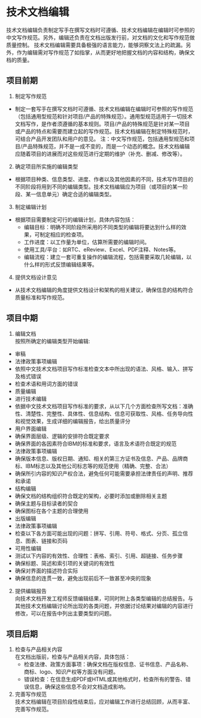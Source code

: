 # 技术文档编辑
技术文档编辑负责制定写手在撰写文档时可遵循、技术文档编辑在编辑时可参照的中文写作规范。另外，编辑还负责在文档出版发行前，对文档的文化和写作规范做质量控制。
技术文档编辑需要具备极强的语言能力，能够洞察文法上的疏漏。另外，作为编辑需对写作规范了如指掌，从而更好地把握文档的内容和结构，确保文档的质量。

##	项目前期
1.	制定写作规范
  - 制定一套写手在撰写文档时可遵循、技术文档编辑在编辑时可参照的写作规范（包括通用型规范和针对项目/产品的特殊规范）。通用型规范适用于一切技术文档写作，是作者须遵循的基本规则。项目/产品的特殊规范是针对某一项目或产品的特点和需要而建立起的写作规范。技术文档编辑在制定特殊规范时，可结合产品开发团队和用户的意见。
注：中文写作规范，包括通用型规范和项目/产品特殊规范，并不是一成不变的，而是一个动态的概念。技术文档编辑应随着项目的进展而对这些规范进行定期的维护（补充、删减、修改等）。
2.	确定项目所实施的编辑类型
  - 根据项目种类、信息类型、进度、作者以及其他因素的不同，技术写作项目的不同阶段将用到不同的编辑类型。技术文档编辑应为项目（或项目的某一阶段、某一信息单元）确定合适的编辑类型。
3.	制定编辑计划
  - 根据项目需要制定可行的编辑计划，具体内容包括：
    - 编辑目标：明确不同阶段所采用的不同类型的编辑将要达到什么样的效果，可制定相应的检查项。
    - 工作进度：以工作量为单位，估算所需要的编辑时间。
    - 使用工具/平台：如RTC、eReview、Excel、PDF注释、Notes等。
    - 编辑流程：建立一套可重复操作的编辑流程，包括需要采取几轮编辑，以什么样的形式反馈编辑结果等。
4.	提供文档设计意见
  - 从技术文档编辑的角度提供文档设计和架构的相关建议，确保信息的结构符合质量标准和写作规范。

##	项目中期
1.	编辑文档  
    按照所确定的编辑类型开始编辑:
-	审稿
  -	法律政策事项编辑
  -	依照中文技术文档项目写作标准检查文本中所出现的语法、风格、输入、拼写及格式错误
  -	检查术语和用词方面的错误
-	质量编辑
  -	进行技术编辑
  -	依据中文技术文档项目写作标准的要求，从以下几个方面检查所写文档：准确性、清楚性、完整性、具体性、信息结构、信息可获取性、风格、任务导向性和视觉效果，生成详细的编辑报告，给出质量评分
-	用户界面编辑
  -	确保界面层级、逻辑的安排符合既定要求
  -	确保界面的各因素符合IBM的标准和要求，语言及术语符合既定的规范
-	法律政策事项编辑
  -	确保版本信息、版权日期、通知、相关的第三方证书及信息、产品、品牌商标、IBM标志以及其他公司标志等的规范使用（精确、完整、合法）
  -	确保所引内容的知识产权合法，避免任何可能需要承担法律责任的声明、推荐和承诺
-	结构编辑
  -	确保文档的结构组织符合既定的架构，必要时添加或删除相关主题
  -	确保主题与目标读者的契合
  -	确保图标在各个主题的合理使用
-	出版编辑
  -	法律政策事项编辑
  -	检查以下各方面可能出现的问题：拼写、引用、符号、格式、分页、孤立信息、图表、链接和页码
-	可用性编辑
  -	测试以下内容的有效性、合理性：表格、索引、引用、超链接、任务步骤
  -	确保标题、简述和索引项的关键词的有效性
  -	确保对界面的描述符合实际
  -	确保信息的连贯一致，避免出现前后不一致甚至冲突的现象

2.	提供编辑报告  
    向技术文档开发工程师反馈编辑结果，可同时附上各类型编辑的总结报告。与其他技术文档编辑讨论所出现的各类问题，并依据讨论结果对编辑的内容进行修改，可以在报告中列出主要类型的问题。

##	项目后期
1.	检查与产品相关内容  
    在文档出版前，检查与产品相关内容，具体包括：
    - 检查法律、政策方面事项：确保文档在版权信息、证书信息、产品名称、商标、logo、知识产权等方面没有问题。
    - 错误检查：在信息生成PDF或HTML或其他格式时，检查所有的警告、错误信息，确保这些信息不会对文档造成影响。
2. 完善写作规范  
   技术文档编辑在项目阶段性结束后，应对编辑工作进行总结回顾，从而丰富、完善写作规范。
